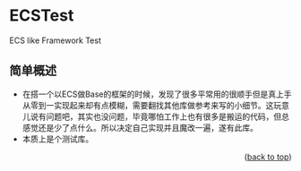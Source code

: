 # ECSTest
ECS like Framework Test

<!-- ABOUT THE PROJECT -->
## 简单概述
* 在搭一个以ECS做Base的框架的时候，发现了很多平常用的很顺手但是真上手从零到一实现起来却有点模糊，需要翻找其他库做参考来写的小细节。这玩意儿说有问题吧，其实也没问题，毕竟哪怕工作上也有很多是搬运的代码，但总感觉还是少了点什么。所以决定自己实现并且魔改一遍，遂有此库。
* 本质上是个测试库。

<p align="right">(<a href="#top">back to top</a>)</p>

